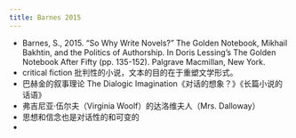 ```yaml
---
title: Barnes 2015
---
```


- Barnes, S., 2015. “So Why Write Novels?” The Golden Notebook, Mikhail Bakhtin, and the Politics of Authorship. In Doris Lessing’s The Golden Notebook After Fifty (pp. 135-152). Palgrave Macmillan, New York.
- critical fiction 批判性的小说，文本的目的在于重塑文学形式。
- 巴赫金的叙事理论 The Dialogic Imagination《对话的想象？》《长篇小说的话语》
- 弗吉尼亚·伍尔夫（Virginia Woolf）的达洛维夫人（Mrs. Dalloway）
- 思想和信念也是对话性的和可变的
-